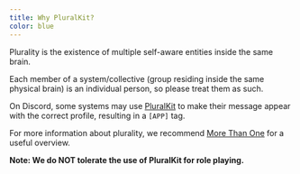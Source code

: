 ```yaml
---
title: Why PluralKit?
color: blue
---
```


Plurality is the existence of multiple self-aware entities inside the same brain.

Each member of a system/collective (group residing inside the same physical brain) is an individual person, so please treat them as such.

On Discord, some systems may use [PluralKit](https://pluralkit.me/) to make their message appear with the correct profile, resulting in a `[APP]` tag.

For more information about plurality, we recommend [More Than One](https://morethanone.info/) for a useful overview.

**Note: We do NOT tolerate the use of PluralKit for role playing.**
